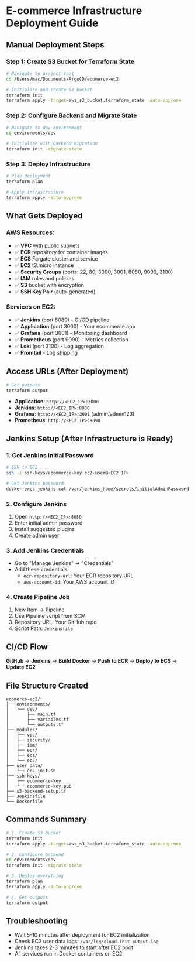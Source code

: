 # E-commerce Infrastructure Deployment Guide

## Manual Deployment Steps

### Step 1: Create S3 Bucket for Terraform State
```bash
# Navigate to project root
cd /Users/mac/Documents/ArgoCD/ecomerce-ec2

# Initialize and create S3 bucket
terraform init
terraform apply -target=aws_s3_bucket.terraform_state -auto-approve
```

### Step 2: Configure Backend and Migrate State
```bash
# Navigate to dev environment
cd environments/dev

# Initialize with backend migration
terraform init -migrate-state
```

### Step 3: Deploy Infrastructure
```bash
# Plan deployment
terraform plan

# Apply infrastructure
terraform apply -auto-approve
```

## What Gets Deployed

### AWS Resources:
- ✅ **VPC** with public subnets
- ✅ **ECR** repository for container images
- ✅ **ECS** Fargate cluster and service
- ✅ **EC2** t3.micro instance
- ✅ **Security Groups** (ports: 22, 80, 3000, 3001, 8080, 9090, 3100)
- ✅ **IAM** roles and policies
- ✅ **S3** bucket with encryption
- ✅ **SSH Key Pair** (auto-generated)

### Services on EC2:
- ✅ **Jenkins** (port 8080) - CI/CD pipeline
- ✅ **Application** (port 3000) - Your ecommerce app
- ✅ **Grafana** (port 3001) - Monitoring dashboard
- ✅ **Prometheus** (port 9090) - Metrics collection
- ✅ **Loki** (port 3100) - Log aggregation
- ✅ **Promtail** - Log shipping

## Access URLs (After Deployment)

```bash
# Get outputs
terraform output
```

- **Application**: `http://<EC2_IP>:3000`
- **Jenkins**: `http://<EC2_IP>:8080`
- **Grafana**: `http://<EC2_IP>:3001` (admin/admin123)
- **Prometheus**: `http://<EC2_IP>:9090`

## Jenkins Setup (After Infrastructure is Ready)

### 1. Get Jenkins Initial Password
```bash
# SSH to EC2
ssh -i ssh-keys/ecommerce-key ec2-user@<EC2_IP>

# Get Jenkins password
docker exec jenkins cat /var/jenkins_home/secrets/initialAdminPassword
```

### 2. Configure Jenkins
1. Open `http://<EC2_IP>:8080`
2. Enter initial admin password
3. Install suggested plugins
4. Create admin user

### 3. Add Jenkins Credentials
- Go to "Manage Jenkins" → "Credentials"
- Add these credentials:
  - `ecr-repository-url`: Your ECR repository URL
  - `aws-account-id`: Your AWS account ID

### 4. Create Pipeline Job
1. New Item → Pipeline
2. Use Pipeline script from SCM
3. Repository URL: Your GitHub repo
4. Script Path: `Jenkinsfile`

## CI/CD Flow

**GitHub** → **Jenkins** → **Build Docker** → **Push to ECR** → **Deploy to ECS** → **Update EC2**

## File Structure Created

```
ecomerce-ec2/
├── environments/
│   └── dev/
│       ├── main.tf
│       ├── variables.tf
│       └── outputs.tf
├── modules/
│   ├── vpc/
│   ├── security/
│   ├── iam/
│   ├── ecr/
│   ├── ecs/
│   └── ec2/
├── user_data/
│   └── ec2_init.sh
├── ssh-keys/
│   ├── ecommerce-key
│   └── ecommerce-key.pub
├── s3-backend-setup.tf
├── Jenkinsfile
└── Dockerfile
```

## Commands Summary

```bash
# 1. Create S3 bucket
terraform init
terraform apply -target=aws_s3_bucket.terraform_state -auto-approve

# 2. Configure backend
cd environments/dev
terraform init -migrate-state

# 3. Deploy everything
terraform plan
terraform apply -auto-approve

# 4. Get outputs
terraform output
```

## Troubleshooting

- Wait 5-10 minutes after deployment for EC2 initialization
- Check EC2 user data logs: `/var/log/cloud-init-output.log`
- Jenkins takes 2-3 minutes to start after EC2 boot
- All services run in Docker containers on EC2